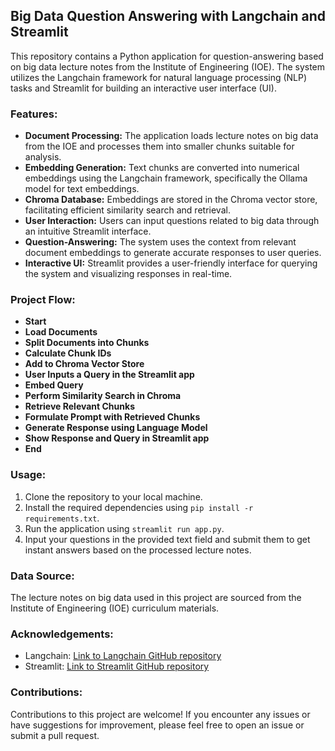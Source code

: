 ## Big Data Question Answering with Langchain and Streamlit

This repository contains a Python application for question-answering based on big data lecture notes from the Institute of Engineering (IOE). The system utilizes the Langchain framework for natural language processing (NLP) tasks and Streamlit for building an interactive user interface (UI).

### Features:
- **Document Processing:** The application loads lecture notes on big data from the IOE and processes them into smaller chunks suitable for analysis.
- **Embedding Generation:** Text chunks are converted into numerical embeddings using the Langchain framework, specifically the Ollama model for text embeddings.
- **Chroma Database:** Embeddings are stored in the Chroma vector store, facilitating efficient similarity search and retrieval.
- **User Interaction:** Users can input questions related to big data through an intuitive Streamlit interface.
- **Question-Answering:** The system uses the context from relevant document embeddings to generate accurate responses to user queries.
- **Interactive UI:** Streamlit provides a user-friendly interface for querying the system and visualizing responses in real-time.

### Project Flow:
- **Start**
- **Load Documents**
- **Split Documents into Chunks**
- **Calculate Chunk IDs**
- **Add to Chroma Vector Store**
- **User Inputs a Query in the Streamlit app**
- **Embed Query**
- **Perform Similarity Search in Chroma**
- **Retrieve Relevant Chunks**
- **Formulate Prompt with Retrieved Chunks**
- **Generate Response using Language Model**
- **Show Response and Query in Streamlit app**
- **End**

### Usage:
1. Clone the repository to your local machine.
2. Install the required dependencies using `pip install -r requirements.txt`.
3. Run the application using `streamlit run app.py`.
4. Input your questions in the provided text field and submit them to get instant answers based on the processed lecture notes.

### Data Source:
The lecture notes on big data used in this project are sourced from the Institute of Engineering (IOE) curriculum materials.

### Acknowledgements:
- Langchain: [Link to Langchain GitHub repository](https://github.com/your-langchain-repo)
- Streamlit: [Link to Streamlit GitHub repository](https://github.com/streamlit/streamlit)

### Contributions:
Contributions to this project are welcome! If you encounter any issues or have suggestions for improvement, please feel free to open an issue or submit a pull request.
